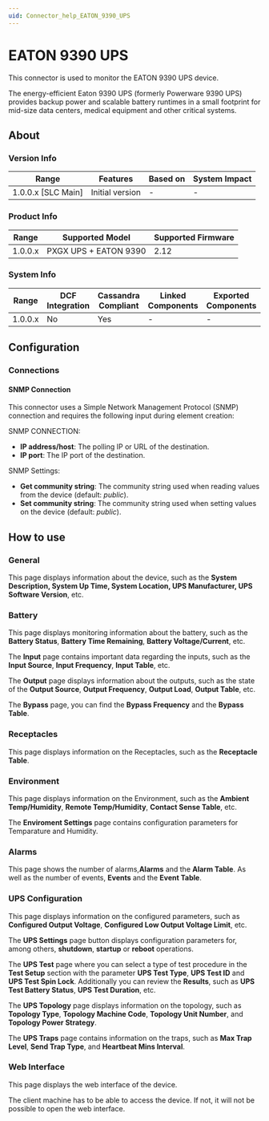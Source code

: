 ```yaml
---
uid: Connector_help_EATON_9390_UPS
---
```


# EATON 9390 UPS

This connector is used to monitor the EATON 9390 UPS device.

The energy-efficient Eaton 9390 UPS (formerly Powerware 9390 UPS) provides backup power and scalable battery runtimes in a small footprint for mid-size data centers, medical equipment and other critical systems.

## About

### Version Info

| Range              | Features        | Based on | System Impact |
|--------------------|-----------------|----------|---------------|
| 1.0.0.x [SLC Main] | Initial version | -        | -             |

### Product Info

|Range  | Supported Model | Supported Firmware  |
|---------|---------|---------|
|1.0.0.x     |PXGX UPS + EATON 9390   |2.12         |

### System Info

| Range   | DCF Integration | Cassandra Compliant | Linked Components | Exported Components |
|---------|-----------------|---------------------|-------------------|---------------------|
| 1.0.0.x | No              | Yes                 | -                 | -                   |

## Configuration

### Connections

#### SNMP Connection

This connector uses a Simple Network Management Protocol (SNMP) connection and requires the following input during element creation:

SNMP CONNECTION:

- **IP address/host**: The polling IP or URL of the destination.
- **IP port**: The IP port of the destination.

SNMP Settings:

- **Get community string**: The community string used when reading values from the device (default: *public*).
- **Set community string**: The community string used when setting values on the device (default: *public*).

## How to use

### General

This page displays information about the device, such as the **System Description, System Up Time, System Location, UPS Manufacturer, UPS Software Version**, etc.

### Battery

This page displays monitoring information about the battery, such as the **Battery Status**, **Battery Time Remaining**, **Battery Voltage/Current**, etc.

The **Input** page contains important data regarding the inputs, such as the **Input Source**, **Input Frequency**, **Input Table**, etc.

The **Output** page displays information about the outputs, such as the state of the **Output Source**, **Output Frequency**, **Output Load**, **Output Table**, etc.

The **Bypass**  page, you can find the **Bypass Frequency** and the **Bypass Table**.

### Receptacles

This page displays information on the Receptacles, such as the **Receptacle Table**.

### Environment

This page displays information on the Environment, such as the **Ambient Temp/Humidity**, **Remote Temp/Humidity**, **Contact Sense Table**, etc.

The **Enviroment Settings** page contains configuration parameters for Temparature and Humidity.

### Alarms

This page shows the number of alarms,**Alarms** and the **Alarm Table**. As well as the number of events, **Events** and the **Event Table**.

### UPS Configuration

This page displays information on the configured parameters, such as **Configured Output Voltage**, **Configured Low Output Voltage Limit**, etc.

The **UPS Settings** page button displays configuration parameters for, among others, **shutdown**, **startup** or **reboot** operations.

The **UPS Test** page where you can select a type of test procedure in the **Test Setup** section with the parameter **UPS Test Type**, **UPS Test ID** and **UPS Test Spin Lock**. Additionally you can review the **Results**, such as **UPS Test Battery Status**, **UPS Test Duration**, etc.

The **UPS Topology** page displays information on the topology, such as **Topology Type**, **Topology Machine Code**, **Topology Unit Number**, and **Topology Power Strategy**.

The **UPS Traps** page contains information on the traps, such as **Max Trap Level**, **Send Trap Type**, and **Heartbeat Mins Interval**.

### Web Interface

This page displays the web interface of the device.

The client machine has to be able to access the device. If not, it will not be possible to open the web interface.
